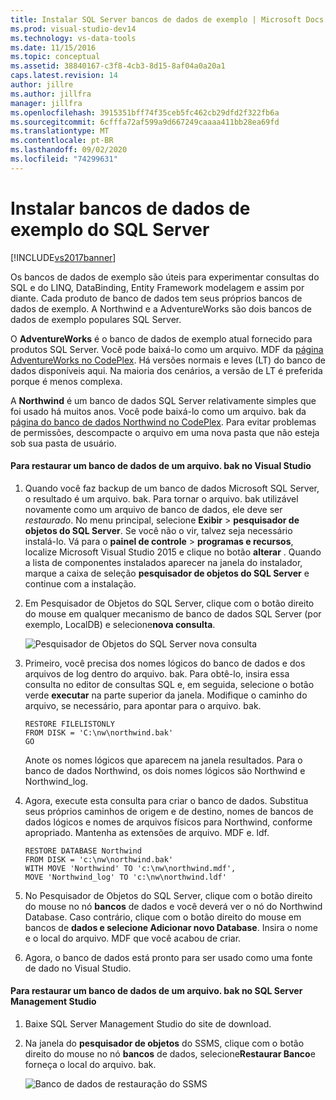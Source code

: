 ```yaml
---
title: Instalar SQL Server bancos de dados de exemplo | Microsoft Docs
ms.prod: visual-studio-dev14
ms.technology: vs-data-tools
ms.date: 11/15/2016
ms.topic: conceptual
ms.assetid: 38840167-c3f8-4cb3-8d15-8af04a0a20a1
caps.latest.revision: 14
author: jillre
ms.author: jillfra
manager: jillfra
ms.openlocfilehash: 3915351bff74f35ceb5fc462cb29dfd2f322fb6a
ms.sourcegitcommit: 6cfffa72af599a9d667249caaaa411bb28ea69fd
ms.translationtype: MT
ms.contentlocale: pt-BR
ms.lasthandoff: 09/02/2020
ms.locfileid: "74299631"
---
```

# <a name="install-sql-server-sample-databases"></a>Instalar bancos de dados de exemplo do SQL Server
[!INCLUDE[vs2017banner](../includes/vs2017banner.md)]

Os bancos de dados de exemplo são úteis para experimentar consultas do SQL e do LINQ, DataBinding, Entity Framework modelagem e assim por diante.  Cada produto de banco de dados tem seus próprios bancos de dados de exemplo. A Northwind e a AdventureWorks são dois bancos de dados de exemplo populares SQL Server.

 O **AdventureWorks** é o banco de dados de exemplo atual fornecido para produtos SQL Server. Você pode baixá-lo como um arquivo. MDF da [página AdventureWorks no CodePlex](https://archive.codeplex.com/?p=msftdbprodsamples). Há versões normais e leves (LT) do banco de dados disponíveis aqui. Na maioria dos cenários, a versão de LT é preferida porque é menos complexa.

 A **Northwind** é um banco de dados SQL Server relativamente simples que foi usado há muitos anos. Você pode baixá-lo como um arquivo. bak da [página do banco de dados Northwind no CodePlex](https://northwinddatabase.codeplex.com/). Para evitar problemas de permissões, descompacte o arquivo em uma nova pasta que não esteja sob sua pasta de usuário.

#### <a name="to-restore-a-database-from-a-bak-file-in-visual-studio"></a>Para restaurar um banco de dados de um arquivo. bak no Visual Studio

1. Quando você faz backup de um banco de dados Microsoft SQL Server, o resultado é um arquivo. bak. Para tornar o arquivo. bak utilizável novamente como um arquivo de banco de dados, ele deve ser *restaurado*. No menu principal, selecione **Exibir**  >  **pesquisador de objetos do SQL Server**. Se você não o vir, talvez seja necessário instalá-lo. Vá para o **painel de controle**  >  **programas e recursos**, localize Microsoft Visual Studio 2015 e clique no botão **alterar** . Quando a lista de componentes instalados aparecer na janela do instalador, marque a caixa de seleção **pesquisador de objetos do SQL Server** e continue com a instalação.

2. Em Pesquisador de Objetos do SQL Server, clique com o botão direito do mouse em qualquer mecanismo de banco de dados SQL Server (por exemplo, LocalDB) e selecione**nova consulta**.

     ![Pesquisador de Objetos do SQL Server nova consulta](../data-tools/media/raddata-sql-server-object-explorer-new-query.png "raddata Pesquisador de Objetos do SQL Server nova consulta")

3. Primeiro, você precisa dos nomes lógicos do banco de dados e dos arquivos de log dentro do arquivo. bak. Para obtê-lo, insira essa consulta no editor de consultas SQL e, em seguida, selecione o botão verde **executar** na parte superior da janela. Modifique o caminho do arquivo, se necessário, para apontar para o arquivo. bak.

    ```
    RESTORE FILELISTONLY
    FROM DISK = 'C:\nw\northwind.bak'
    GO
    ```

     Anote os nomes lógicos que aparecem na janela resultados.  Para o banco de dados Northwind, os dois nomes lógicos são Northwind e Northwind_log.

4. Agora, execute esta consulta para criar o banco de dados. Substitua seus próprios caminhos de origem e de destino, nomes de bancos de dados lógicos e nomes de arquivos físicos para Northwind, conforme apropriado. Mantenha as extensões de arquivo. MDF e. ldf.

    ```
    RESTORE DATABASE Northwind
    FROM DISK = 'c:\nw\northwind.bak'
    WITH MOVE 'Northwind' TO 'c:\nw\northwind.mdf',
    MOVE 'Northwind_log' TO 'c:\nw\northwind.ldf'
    ```

5. No Pesquisador de Objetos do SQL Server, clique com o botão direito do mouse no nó **bancos** de dados e você deverá ver o nó do Northwind Database. Caso contrário, clique com o botão direito do mouse em bancos de **dados e selecione Adicionar novo Database**. Insira o nome e o local do arquivo. MDF que você acabou de criar.

6. Agora, o banco de dados está pronto para ser usado como uma fonte de dado no Visual Studio.

#### <a name="to-restore-a-database-from-a-bak-file-in-sql-server-management-studio"></a>Para restaurar um banco de dados de um arquivo. bak no SQL Server Management Studio

1. Baixe SQL Server Management Studio do site de download.

2. Na janela do **pesquisador de objetos** do SSMS, clique com o botão direito do mouse no nó **bancos** de dados, selecione**Restaurar Banco**e forneça o local do arquivo. bak.

     ![Banco de dados de restauração do SSMS](../data-tools/media/raddata-ssms-restore-database.png "Banco de dados de restauração do raddata SSMS")

